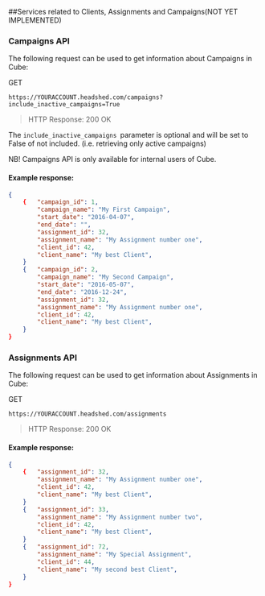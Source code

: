 ##Services related to Clients, Assignments and Campaigns(NOT YET IMPLEMENTED)

### Campaigns API

The following request can be used to get information about Campaigns in Cube:

GET
```
https://YOURACCOUNT.headshed.com/campaigns?include_inactive_campaigns=True
```
> HTTP Response: 200 OK

The `include_inactive_campaigns `parameter is optional and will be set to False of not included. (i.e. retrieving only active campaigns)

NB! Campaigns API is only available for internal users of Cube.

#### Example response:
```json  
{
    {   "campaign_id": 1,
        "campaign_name": "My First Campaign",
        "start_date": "2016-04-07",
        "end_date": "",
        "assignment_id": 32,
        "assignment_name": "My Assignment number one",
        "client_id": 42,
        "client_name": "My best Client",
    }
    {   "campaign_id": 2,
        "campaign_name": "My Second Campaign",
        "start_date": "2016-05-07",
        "end_date": "2016-12-24",
        "assignment_id": 32,
        "assignment_name": "My Assignment number one",
        "client_id": 42,
        "client_name": "My best Client",
    }
}
  ```

### Assignments API
The following request can be used to get information about Assignments in Cube:

GET
```
https://YOURACCOUNT.headshed.com/assignments
```
> HTTP Response: 200 OK

#### Example response:
```json  
{
    {   "assignment_id": 32,
        "assignment_name": "My Assignment number one",
        "client_id": 42,
        "client_name": "My best Client",
    }
    {   "assignment_id": 33,
        "assignment_name": "My Assignment number two",
        "client_id": 42,
        "client_name": "My best Client",
    }
    {   "assignment_id": 72,
        "assignment_name": "My Special Assignment",
        "client_id": 44,
        "client_name": "My second best Client",
    }    
}
```
